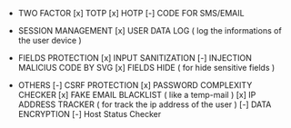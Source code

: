 - TWO FACTOR
  [x] TOTP
  [x] HOTP
  [-] CODE FOR SMS/EMAIL

- SESSION MANAGEMENT
  [x] USER DATA LOG ( log the informations of the user device )

- FIELDS PROTECTION
  [x] INPUT SANITIZATION
  [-] INJECTION MALICIUS CODE BY SVG
  [x] FIELDS HIDE ( for hide sensitive fields )

- OTHERS
  [-] CSRF PROTECTION
  [x] PASSWORD COMPLEXITY CHECKER
  [x] FAKE EMAIL BLACKLIST ( like a temp-mail )
  [x] IP ADDRESS TRACKER ( for track the ip address of the user )
  [-] DATA ENCRYPTION
  [-] Host Status Checker
